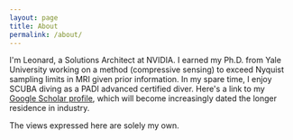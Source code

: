 ```yaml
---
layout: page
title: About
permalink: /about/
---
```


I'm Leonard, a Solutions Architect at NVIDIA.  I earned my Ph.D. from Yale University working on a method (compressive sensing) to exceed Nyquist sampling limits in MRI given prior information.  In my spare time, I enjoy SCUBA diving as a PADI advanced certified diver.  Here's a link to my [Google Scholar profile][scholar], which will become increasingly dated the longer residence in industry.

The views expressed here are solely my own. 

[scholar]:https://scholar.google.com/citations?user=ItNIda0AAAAJ&hl=en&oi=ao